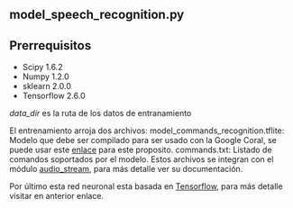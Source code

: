 ## model_speech_recognition.py

## Prerrequisitos
* Scipy 1.6.2
* Numpy 1.2.0
* sklearn 2.0.0
* Tensorflow 2.6.0

*data_dir* es la ruta de los datos de entranamiento

El entrenamiento arroja dos archivos:
model_commands_recognition.tflite: Modelo que debe ser compilado para ser usado con la Google Coral, se puede usar este [enlace](https://colab.research.google.com/github/google-coral/tutorials/blob/master/compile_for_edgetpu.ipynb) para este proposito.
commands.txt: Listado de comandos soportados por el modelo.
Estos archivos se integran con el módulo [audio_stream](https://github.com/IbraMorelo/speech-recognition/tree/main/audio_stream), para más detalle ver su documentación.

Por último esta red neuronal esta basada en [Tensorflow](https://www.tensorflow.org/tutorials/audio/simple_audio), para más detalle visitar en anterior enlace.

